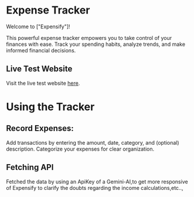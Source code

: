 # Expense Tracker

Welcome to ["Expensify"]!

This powerful expense tracker empowers you to take control of your finances with ease. Track your spending habits, analyze trends, and make informed financial decisions.


## Live Test Website

Visit the live test website [here](https://abhi00045.github.io/Expensify/).

# Using the Tracker

## Record Expenses:

Add transactions by entering the amount, date, category, and (optional) description.
Categorize your expenses for clear organization.

## Fetching API
 
 Fetched the data by using an ApiKey of a Gemini-AI,to get more
 responsive of Expensify to clarify the doubts regarding the 
 income calculations,etc..,
 
  

